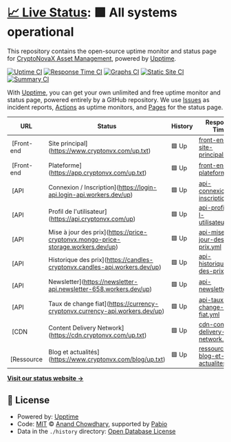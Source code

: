 # [📈 Live Status](https://CryptoNovaX.github.io/web-status): <!--live status--> **🟩 All systems operational**

This repository contains the open-source uptime monitor and status page for [CryptoNovaX Asset Management](https://www.cryptonvx.com/), powered by [Upptime](https://github.com/upptime/upptime).

[![Uptime CI](https://github.com/CryptoNovaX/web-status/workflows/Uptime%20CI/badge.svg)](https://github.com/CryptoNovaX/web-status/actions?query=workflow%3A%22Uptime+CI%22)
[![Response Time CI](https://github.com/CryptoNovaX/web-status/workflows/Response%20Time%20CI/badge.svg)](https://github.com/CryptoNovaX/web-status/actions?query=workflow%3A%22Response+Time+CI%22)
[![Graphs CI](https://github.com/CryptoNovaX/web-status/workflows/Graphs%20CI/badge.svg)](https://github.com/CryptoNovaX/web-status/actions?query=workflow%3A%22Graphs+CI%22)
[![Static Site CI](https://github.com/CryptoNovaX/web-status/workflows/Static%20Site%20CI/badge.svg)](https://github.com/CryptoNovaX/web-status/actions?query=workflow%3A%22Static+Site+CI%22)
[![Summary CI](https://github.com/CryptoNovaX/web-status/workflows/Summary%20CI/badge.svg)](https://github.com/CryptoNovaX/web-status/actions?query=workflow%3A%22Summary+CI%22)

With [Upptime](https://upptime.js.org), you can get your own unlimited and free uptime monitor and status page, powered entirely by a GitHub repository. We use [Issues](https://github.com/CryptoNovaX/web-status/issues) as incident reports, [Actions](https://github.com/CryptoNovaX/web-status/actions) as uptime monitors, and [Pages](https://CryptoNovaX.github.io/web-status) for the status page.

<!--start: status pages-->
<!-- This summary is generated by Upptime (https://github.com/upptime/upptime) -->
<!-- Do not edit this manually, your changes will be overwritten -->
<!-- prettier-ignore -->
| URL | Status | History | Response Time | Uptime |
| --- | ------ | ------- | ------------- | ------ |
| <img alt="" src="https://icons.duckduckgo.com/ip3/www.cryptonvx.com.ico" height="13"> [Front-end | Site principal](https://www.cryptonvx.com/up.txt) | 🟩 Up | [front-end-site-principal.yml](https://github.com/CryptoNovaX/web-status/commits/HEAD/history/front-end-site-principal.yml) | <details><summary><img alt="Response time graph" src="./graphs/front-end-site-principal/response-time-week.png" height="20"> 155ms</summary><br><a href="https://status.cryptonvx.com/history/front-end-site-principal"><img alt="Response time 194" src="https://img.shields.io/endpoint?url=https%3A%2F%2Fraw.githubusercontent.com%2FCryptoNovaX%2Fweb-status%2FHEAD%2Fapi%2Ffront-end-site-principal%2Fresponse-time.json"></a><br><a href="https://status.cryptonvx.com/history/front-end-site-principal"><img alt="24-hour response time 187" src="https://img.shields.io/endpoint?url=https%3A%2F%2Fraw.githubusercontent.com%2FCryptoNovaX%2Fweb-status%2FHEAD%2Fapi%2Ffront-end-site-principal%2Fresponse-time-day.json"></a><br><a href="https://status.cryptonvx.com/history/front-end-site-principal"><img alt="7-day response time 155" src="https://img.shields.io/endpoint?url=https%3A%2F%2Fraw.githubusercontent.com%2FCryptoNovaX%2Fweb-status%2FHEAD%2Fapi%2Ffront-end-site-principal%2Fresponse-time-week.json"></a><br><a href="https://status.cryptonvx.com/history/front-end-site-principal"><img alt="30-day response time 177" src="https://img.shields.io/endpoint?url=https%3A%2F%2Fraw.githubusercontent.com%2FCryptoNovaX%2Fweb-status%2FHEAD%2Fapi%2Ffront-end-site-principal%2Fresponse-time-month.json"></a><br><a href="https://status.cryptonvx.com/history/front-end-site-principal"><img alt="1-year response time 194" src="https://img.shields.io/endpoint?url=https%3A%2F%2Fraw.githubusercontent.com%2FCryptoNovaX%2Fweb-status%2FHEAD%2Fapi%2Ffront-end-site-principal%2Fresponse-time-year.json"></a></details> | <details><summary><a href="https://status.cryptonvx.com/history/front-end-site-principal">100.00%</a></summary><a href="https://status.cryptonvx.com/history/front-end-site-principal"><img alt="All-time uptime 100.00%" src="https://img.shields.io/endpoint?url=https%3A%2F%2Fraw.githubusercontent.com%2FCryptoNovaX%2Fweb-status%2FHEAD%2Fapi%2Ffront-end-site-principal%2Fuptime.json"></a><br><a href="https://status.cryptonvx.com/history/front-end-site-principal"><img alt="24-hour uptime 100.00%" src="https://img.shields.io/endpoint?url=https%3A%2F%2Fraw.githubusercontent.com%2FCryptoNovaX%2Fweb-status%2FHEAD%2Fapi%2Ffront-end-site-principal%2Fuptime-day.json"></a><br><a href="https://status.cryptonvx.com/history/front-end-site-principal"><img alt="7-day uptime 100.00%" src="https://img.shields.io/endpoint?url=https%3A%2F%2Fraw.githubusercontent.com%2FCryptoNovaX%2Fweb-status%2FHEAD%2Fapi%2Ffront-end-site-principal%2Fuptime-week.json"></a><br><a href="https://status.cryptonvx.com/history/front-end-site-principal"><img alt="30-day uptime 100.00%" src="https://img.shields.io/endpoint?url=https%3A%2F%2Fraw.githubusercontent.com%2FCryptoNovaX%2Fweb-status%2FHEAD%2Fapi%2Ffront-end-site-principal%2Fuptime-month.json"></a><br><a href="https://status.cryptonvx.com/history/front-end-site-principal"><img alt="1-year uptime 100.00%" src="https://img.shields.io/endpoint?url=https%3A%2F%2Fraw.githubusercontent.com%2FCryptoNovaX%2Fweb-status%2FHEAD%2Fapi%2Ffront-end-site-principal%2Fuptime-year.json"></a></details>
| <img alt="" src="https://icons.duckduckgo.com/ip3/app.cryptonvx.com.ico" height="13"> [Front-end | Plateforme](https://app.cryptonvx.com/up.txt) | 🟩 Up | [front-end-plateforme.yml](https://github.com/CryptoNovaX/web-status/commits/HEAD/history/front-end-plateforme.yml) | <details><summary><img alt="Response time graph" src="./graphs/front-end-plateforme/response-time-week.png" height="20"> 173ms</summary><br><a href="https://status.cryptonvx.com/history/front-end-plateforme"><img alt="Response time 197" src="https://img.shields.io/endpoint?url=https%3A%2F%2Fraw.githubusercontent.com%2FCryptoNovaX%2Fweb-status%2FHEAD%2Fapi%2Ffront-end-plateforme%2Fresponse-time.json"></a><br><a href="https://status.cryptonvx.com/history/front-end-plateforme"><img alt="24-hour response time 200" src="https://img.shields.io/endpoint?url=https%3A%2F%2Fraw.githubusercontent.com%2FCryptoNovaX%2Fweb-status%2FHEAD%2Fapi%2Ffront-end-plateforme%2Fresponse-time-day.json"></a><br><a href="https://status.cryptonvx.com/history/front-end-plateforme"><img alt="7-day response time 173" src="https://img.shields.io/endpoint?url=https%3A%2F%2Fraw.githubusercontent.com%2FCryptoNovaX%2Fweb-status%2FHEAD%2Fapi%2Ffront-end-plateforme%2Fresponse-time-week.json"></a><br><a href="https://status.cryptonvx.com/history/front-end-plateforme"><img alt="30-day response time 181" src="https://img.shields.io/endpoint?url=https%3A%2F%2Fraw.githubusercontent.com%2FCryptoNovaX%2Fweb-status%2FHEAD%2Fapi%2Ffront-end-plateforme%2Fresponse-time-month.json"></a><br><a href="https://status.cryptonvx.com/history/front-end-plateforme"><img alt="1-year response time 197" src="https://img.shields.io/endpoint?url=https%3A%2F%2Fraw.githubusercontent.com%2FCryptoNovaX%2Fweb-status%2FHEAD%2Fapi%2Ffront-end-plateforme%2Fresponse-time-year.json"></a></details> | <details><summary><a href="https://status.cryptonvx.com/history/front-end-plateforme">100.00%</a></summary><a href="https://status.cryptonvx.com/history/front-end-plateforme"><img alt="All-time uptime 100.00%" src="https://img.shields.io/endpoint?url=https%3A%2F%2Fraw.githubusercontent.com%2FCryptoNovaX%2Fweb-status%2FHEAD%2Fapi%2Ffront-end-plateforme%2Fuptime.json"></a><br><a href="https://status.cryptonvx.com/history/front-end-plateforme"><img alt="24-hour uptime 100.00%" src="https://img.shields.io/endpoint?url=https%3A%2F%2Fraw.githubusercontent.com%2FCryptoNovaX%2Fweb-status%2FHEAD%2Fapi%2Ffront-end-plateforme%2Fuptime-day.json"></a><br><a href="https://status.cryptonvx.com/history/front-end-plateforme"><img alt="7-day uptime 100.00%" src="https://img.shields.io/endpoint?url=https%3A%2F%2Fraw.githubusercontent.com%2FCryptoNovaX%2Fweb-status%2FHEAD%2Fapi%2Ffront-end-plateforme%2Fuptime-week.json"></a><br><a href="https://status.cryptonvx.com/history/front-end-plateforme"><img alt="30-day uptime 100.00%" src="https://img.shields.io/endpoint?url=https%3A%2F%2Fraw.githubusercontent.com%2FCryptoNovaX%2Fweb-status%2FHEAD%2Fapi%2Ffront-end-plateforme%2Fuptime-month.json"></a><br><a href="https://status.cryptonvx.com/history/front-end-plateforme"><img alt="1-year uptime 100.00%" src="https://img.shields.io/endpoint?url=https%3A%2F%2Fraw.githubusercontent.com%2FCryptoNovaX%2Fweb-status%2FHEAD%2Fapi%2Ffront-end-plateforme%2Fuptime-year.json"></a></details>
| <img alt="" src="https://icons.duckduckgo.com/ip3/login-api.login-api.workers.dev.ico" height="13"> [API | Connexion / Inscription](https://login-api.login-api.workers.dev/up) | 🟩 Up | [api-connexion-inscription.yml](https://github.com/CryptoNovaX/web-status/commits/HEAD/history/api-connexion-inscription.yml) | <details><summary><img alt="Response time graph" src="./graphs/api-connexion-inscription/response-time-week.png" height="20"> 110ms</summary><br><a href="https://status.cryptonvx.com/history/api-connexion-inscription"><img alt="Response time 163" src="https://img.shields.io/endpoint?url=https%3A%2F%2Fraw.githubusercontent.com%2FCryptoNovaX%2Fweb-status%2FHEAD%2Fapi%2Fapi-connexion-inscription%2Fresponse-time.json"></a><br><a href="https://status.cryptonvx.com/history/api-connexion-inscription"><img alt="24-hour response time 96" src="https://img.shields.io/endpoint?url=https%3A%2F%2Fraw.githubusercontent.com%2FCryptoNovaX%2Fweb-status%2FHEAD%2Fapi%2Fapi-connexion-inscription%2Fresponse-time-day.json"></a><br><a href="https://status.cryptonvx.com/history/api-connexion-inscription"><img alt="7-day response time 110" src="https://img.shields.io/endpoint?url=https%3A%2F%2Fraw.githubusercontent.com%2FCryptoNovaX%2Fweb-status%2FHEAD%2Fapi%2Fapi-connexion-inscription%2Fresponse-time-week.json"></a><br><a href="https://status.cryptonvx.com/history/api-connexion-inscription"><img alt="30-day response time 137" src="https://img.shields.io/endpoint?url=https%3A%2F%2Fraw.githubusercontent.com%2FCryptoNovaX%2Fweb-status%2FHEAD%2Fapi%2Fapi-connexion-inscription%2Fresponse-time-month.json"></a><br><a href="https://status.cryptonvx.com/history/api-connexion-inscription"><img alt="1-year response time 163" src="https://img.shields.io/endpoint?url=https%3A%2F%2Fraw.githubusercontent.com%2FCryptoNovaX%2Fweb-status%2FHEAD%2Fapi%2Fapi-connexion-inscription%2Fresponse-time-year.json"></a></details> | <details><summary><a href="https://status.cryptonvx.com/history/api-connexion-inscription">100.00%</a></summary><a href="https://status.cryptonvx.com/history/api-connexion-inscription"><img alt="All-time uptime 100.00%" src="https://img.shields.io/endpoint?url=https%3A%2F%2Fraw.githubusercontent.com%2FCryptoNovaX%2Fweb-status%2FHEAD%2Fapi%2Fapi-connexion-inscription%2Fuptime.json"></a><br><a href="https://status.cryptonvx.com/history/api-connexion-inscription"><img alt="24-hour uptime 100.00%" src="https://img.shields.io/endpoint?url=https%3A%2F%2Fraw.githubusercontent.com%2FCryptoNovaX%2Fweb-status%2FHEAD%2Fapi%2Fapi-connexion-inscription%2Fuptime-day.json"></a><br><a href="https://status.cryptonvx.com/history/api-connexion-inscription"><img alt="7-day uptime 100.00%" src="https://img.shields.io/endpoint?url=https%3A%2F%2Fraw.githubusercontent.com%2FCryptoNovaX%2Fweb-status%2FHEAD%2Fapi%2Fapi-connexion-inscription%2Fuptime-week.json"></a><br><a href="https://status.cryptonvx.com/history/api-connexion-inscription"><img alt="30-day uptime 100.00%" src="https://img.shields.io/endpoint?url=https%3A%2F%2Fraw.githubusercontent.com%2FCryptoNovaX%2Fweb-status%2FHEAD%2Fapi%2Fapi-connexion-inscription%2Fuptime-month.json"></a><br><a href="https://status.cryptonvx.com/history/api-connexion-inscription"><img alt="1-year uptime 100.00%" src="https://img.shields.io/endpoint?url=https%3A%2F%2Fraw.githubusercontent.com%2FCryptoNovaX%2Fweb-status%2FHEAD%2Fapi%2Fapi-connexion-inscription%2Fuptime-year.json"></a></details>
| <img alt="" src="https://icons.duckduckgo.com/ip3/api.cryptonvx.com.ico" height="13"> [API | Profil de l'utilisateur](https://api.cryptonvx.com/up) | 🟩 Up | [api-profil-de-l-utilisateur.yml](https://github.com/CryptoNovaX/web-status/commits/HEAD/history/api-profil-de-l-utilisateur.yml) | <details><summary><img alt="Response time graph" src="./graphs/api-profil-de-l-utilisateur/response-time-week.png" height="20"> 175ms</summary><br><a href="https://status.cryptonvx.com/history/api-profil-de-l-utilisateur"><img alt="Response time 184" src="https://img.shields.io/endpoint?url=https%3A%2F%2Fraw.githubusercontent.com%2FCryptoNovaX%2Fweb-status%2FHEAD%2Fapi%2Fapi-profil-de-l-utilisateur%2Fresponse-time.json"></a><br><a href="https://status.cryptonvx.com/history/api-profil-de-l-utilisateur"><img alt="24-hour response time 179" src="https://img.shields.io/endpoint?url=https%3A%2F%2Fraw.githubusercontent.com%2FCryptoNovaX%2Fweb-status%2FHEAD%2Fapi%2Fapi-profil-de-l-utilisateur%2Fresponse-time-day.json"></a><br><a href="https://status.cryptonvx.com/history/api-profil-de-l-utilisateur"><img alt="7-day response time 175" src="https://img.shields.io/endpoint?url=https%3A%2F%2Fraw.githubusercontent.com%2FCryptoNovaX%2Fweb-status%2FHEAD%2Fapi%2Fapi-profil-de-l-utilisateur%2Fresponse-time-week.json"></a><br><a href="https://status.cryptonvx.com/history/api-profil-de-l-utilisateur"><img alt="30-day response time 182" src="https://img.shields.io/endpoint?url=https%3A%2F%2Fraw.githubusercontent.com%2FCryptoNovaX%2Fweb-status%2FHEAD%2Fapi%2Fapi-profil-de-l-utilisateur%2Fresponse-time-month.json"></a><br><a href="https://status.cryptonvx.com/history/api-profil-de-l-utilisateur"><img alt="1-year response time 184" src="https://img.shields.io/endpoint?url=https%3A%2F%2Fraw.githubusercontent.com%2FCryptoNovaX%2Fweb-status%2FHEAD%2Fapi%2Fapi-profil-de-l-utilisateur%2Fresponse-time-year.json"></a></details> | <details><summary><a href="https://status.cryptonvx.com/history/api-profil-de-l-utilisateur">100.00%</a></summary><a href="https://status.cryptonvx.com/history/api-profil-de-l-utilisateur"><img alt="All-time uptime 100.00%" src="https://img.shields.io/endpoint?url=https%3A%2F%2Fraw.githubusercontent.com%2FCryptoNovaX%2Fweb-status%2FHEAD%2Fapi%2Fapi-profil-de-l-utilisateur%2Fuptime.json"></a><br><a href="https://status.cryptonvx.com/history/api-profil-de-l-utilisateur"><img alt="24-hour uptime 100.00%" src="https://img.shields.io/endpoint?url=https%3A%2F%2Fraw.githubusercontent.com%2FCryptoNovaX%2Fweb-status%2FHEAD%2Fapi%2Fapi-profil-de-l-utilisateur%2Fuptime-day.json"></a><br><a href="https://status.cryptonvx.com/history/api-profil-de-l-utilisateur"><img alt="7-day uptime 100.00%" src="https://img.shields.io/endpoint?url=https%3A%2F%2Fraw.githubusercontent.com%2FCryptoNovaX%2Fweb-status%2FHEAD%2Fapi%2Fapi-profil-de-l-utilisateur%2Fuptime-week.json"></a><br><a href="https://status.cryptonvx.com/history/api-profil-de-l-utilisateur"><img alt="30-day uptime 100.00%" src="https://img.shields.io/endpoint?url=https%3A%2F%2Fraw.githubusercontent.com%2FCryptoNovaX%2Fweb-status%2FHEAD%2Fapi%2Fapi-profil-de-l-utilisateur%2Fuptime-month.json"></a><br><a href="https://status.cryptonvx.com/history/api-profil-de-l-utilisateur"><img alt="1-year uptime 100.00%" src="https://img.shields.io/endpoint?url=https%3A%2F%2Fraw.githubusercontent.com%2FCryptoNovaX%2Fweb-status%2FHEAD%2Fapi%2Fapi-profil-de-l-utilisateur%2Fuptime-year.json"></a></details>
| <img alt="" src="https://icons.duckduckgo.com/ip3/price-cryptonvx.mongo-price-storage.workers.dev.ico" height="13"> [API | Mise à jour des prix](https://price-cryptonvx.mongo-price-storage.workers.dev/up) | 🟩 Up | [api-mise-a-jour-des-prix.yml](https://github.com/CryptoNovaX/web-status/commits/HEAD/history/api-mise-a-jour-des-prix.yml) | <details><summary><img alt="Response time graph" src="./graphs/api-mise-a-jour-des-prix/response-time-week.png" height="20"> 109ms</summary><br><a href="https://status.cryptonvx.com/history/api-mise-a-jour-des-prix"><img alt="Response time 162" src="https://img.shields.io/endpoint?url=https%3A%2F%2Fraw.githubusercontent.com%2FCryptoNovaX%2Fweb-status%2FHEAD%2Fapi%2Fapi-mise-a-jour-des-prix%2Fresponse-time.json"></a><br><a href="https://status.cryptonvx.com/history/api-mise-a-jour-des-prix"><img alt="24-hour response time 114" src="https://img.shields.io/endpoint?url=https%3A%2F%2Fraw.githubusercontent.com%2FCryptoNovaX%2Fweb-status%2FHEAD%2Fapi%2Fapi-mise-a-jour-des-prix%2Fresponse-time-day.json"></a><br><a href="https://status.cryptonvx.com/history/api-mise-a-jour-des-prix"><img alt="7-day response time 109" src="https://img.shields.io/endpoint?url=https%3A%2F%2Fraw.githubusercontent.com%2FCryptoNovaX%2Fweb-status%2FHEAD%2Fapi%2Fapi-mise-a-jour-des-prix%2Fresponse-time-week.json"></a><br><a href="https://status.cryptonvx.com/history/api-mise-a-jour-des-prix"><img alt="30-day response time 133" src="https://img.shields.io/endpoint?url=https%3A%2F%2Fraw.githubusercontent.com%2FCryptoNovaX%2Fweb-status%2FHEAD%2Fapi%2Fapi-mise-a-jour-des-prix%2Fresponse-time-month.json"></a><br><a href="https://status.cryptonvx.com/history/api-mise-a-jour-des-prix"><img alt="1-year response time 162" src="https://img.shields.io/endpoint?url=https%3A%2F%2Fraw.githubusercontent.com%2FCryptoNovaX%2Fweb-status%2FHEAD%2Fapi%2Fapi-mise-a-jour-des-prix%2Fresponse-time-year.json"></a></details> | <details><summary><a href="https://status.cryptonvx.com/history/api-mise-a-jour-des-prix">100.00%</a></summary><a href="https://status.cryptonvx.com/history/api-mise-a-jour-des-prix"><img alt="All-time uptime 100.00%" src="https://img.shields.io/endpoint?url=https%3A%2F%2Fraw.githubusercontent.com%2FCryptoNovaX%2Fweb-status%2FHEAD%2Fapi%2Fapi-mise-a-jour-des-prix%2Fuptime.json"></a><br><a href="https://status.cryptonvx.com/history/api-mise-a-jour-des-prix"><img alt="24-hour uptime 100.00%" src="https://img.shields.io/endpoint?url=https%3A%2F%2Fraw.githubusercontent.com%2FCryptoNovaX%2Fweb-status%2FHEAD%2Fapi%2Fapi-mise-a-jour-des-prix%2Fuptime-day.json"></a><br><a href="https://status.cryptonvx.com/history/api-mise-a-jour-des-prix"><img alt="7-day uptime 100.00%" src="https://img.shields.io/endpoint?url=https%3A%2F%2Fraw.githubusercontent.com%2FCryptoNovaX%2Fweb-status%2FHEAD%2Fapi%2Fapi-mise-a-jour-des-prix%2Fuptime-week.json"></a><br><a href="https://status.cryptonvx.com/history/api-mise-a-jour-des-prix"><img alt="30-day uptime 100.00%" src="https://img.shields.io/endpoint?url=https%3A%2F%2Fraw.githubusercontent.com%2FCryptoNovaX%2Fweb-status%2FHEAD%2Fapi%2Fapi-mise-a-jour-des-prix%2Fuptime-month.json"></a><br><a href="https://status.cryptonvx.com/history/api-mise-a-jour-des-prix"><img alt="1-year uptime 100.00%" src="https://img.shields.io/endpoint?url=https%3A%2F%2Fraw.githubusercontent.com%2FCryptoNovaX%2Fweb-status%2FHEAD%2Fapi%2Fapi-mise-a-jour-des-prix%2Fuptime-year.json"></a></details>
| <img alt="" src="https://icons.duckduckgo.com/ip3/candles-cryptonvx.candles-api.workers.dev.ico" height="13"> [API | Historique des prix](https://candles-cryptonvx.candles-api.workers.dev/up) | 🟩 Up | [api-historique-des-prix.yml](https://github.com/CryptoNovaX/web-status/commits/HEAD/history/api-historique-des-prix.yml) | <details><summary><img alt="Response time graph" src="./graphs/api-historique-des-prix/response-time-week.png" height="20"> 170ms</summary><br><a href="https://status.cryptonvx.com/history/api-historique-des-prix"><img alt="Response time 151" src="https://img.shields.io/endpoint?url=https%3A%2F%2Fraw.githubusercontent.com%2FCryptoNovaX%2Fweb-status%2FHEAD%2Fapi%2Fapi-historique-des-prix%2Fresponse-time.json"></a><br><a href="https://status.cryptonvx.com/history/api-historique-des-prix"><img alt="24-hour response time 355" src="https://img.shields.io/endpoint?url=https%3A%2F%2Fraw.githubusercontent.com%2FCryptoNovaX%2Fweb-status%2FHEAD%2Fapi%2Fapi-historique-des-prix%2Fresponse-time-day.json"></a><br><a href="https://status.cryptonvx.com/history/api-historique-des-prix"><img alt="7-day response time 170" src="https://img.shields.io/endpoint?url=https%3A%2F%2Fraw.githubusercontent.com%2FCryptoNovaX%2Fweb-status%2FHEAD%2Fapi%2Fapi-historique-des-prix%2Fresponse-time-week.json"></a><br><a href="https://status.cryptonvx.com/history/api-historique-des-prix"><img alt="30-day response time 143" src="https://img.shields.io/endpoint?url=https%3A%2F%2Fraw.githubusercontent.com%2FCryptoNovaX%2Fweb-status%2FHEAD%2Fapi%2Fapi-historique-des-prix%2Fresponse-time-month.json"></a><br><a href="https://status.cryptonvx.com/history/api-historique-des-prix"><img alt="1-year response time 151" src="https://img.shields.io/endpoint?url=https%3A%2F%2Fraw.githubusercontent.com%2FCryptoNovaX%2Fweb-status%2FHEAD%2Fapi%2Fapi-historique-des-prix%2Fresponse-time-year.json"></a></details> | <details><summary><a href="https://status.cryptonvx.com/history/api-historique-des-prix">100.00%</a></summary><a href="https://status.cryptonvx.com/history/api-historique-des-prix"><img alt="All-time uptime 100.00%" src="https://img.shields.io/endpoint?url=https%3A%2F%2Fraw.githubusercontent.com%2FCryptoNovaX%2Fweb-status%2FHEAD%2Fapi%2Fapi-historique-des-prix%2Fuptime.json"></a><br><a href="https://status.cryptonvx.com/history/api-historique-des-prix"><img alt="24-hour uptime 100.00%" src="https://img.shields.io/endpoint?url=https%3A%2F%2Fraw.githubusercontent.com%2FCryptoNovaX%2Fweb-status%2FHEAD%2Fapi%2Fapi-historique-des-prix%2Fuptime-day.json"></a><br><a href="https://status.cryptonvx.com/history/api-historique-des-prix"><img alt="7-day uptime 100.00%" src="https://img.shields.io/endpoint?url=https%3A%2F%2Fraw.githubusercontent.com%2FCryptoNovaX%2Fweb-status%2FHEAD%2Fapi%2Fapi-historique-des-prix%2Fuptime-week.json"></a><br><a href="https://status.cryptonvx.com/history/api-historique-des-prix"><img alt="30-day uptime 100.00%" src="https://img.shields.io/endpoint?url=https%3A%2F%2Fraw.githubusercontent.com%2FCryptoNovaX%2Fweb-status%2FHEAD%2Fapi%2Fapi-historique-des-prix%2Fuptime-month.json"></a><br><a href="https://status.cryptonvx.com/history/api-historique-des-prix"><img alt="1-year uptime 100.00%" src="https://img.shields.io/endpoint?url=https%3A%2F%2Fraw.githubusercontent.com%2FCryptoNovaX%2Fweb-status%2FHEAD%2Fapi%2Fapi-historique-des-prix%2Fuptime-year.json"></a></details>
| <img alt="" src="https://icons.duckduckgo.com/ip3/newsletter-api.newsletter-658.workers.dev.ico" height="13"> [API | Newsletter](https://newsletter-api.newsletter-658.workers.dev/up) | 🟩 Up | [api-newsletter.yml](https://github.com/CryptoNovaX/web-status/commits/HEAD/history/api-newsletter.yml) | <details><summary><img alt="Response time graph" src="./graphs/api-newsletter/response-time-week.png" height="20"> 124ms</summary><br><a href="https://status.cryptonvx.com/history/api-newsletter"><img alt="Response time 158" src="https://img.shields.io/endpoint?url=https%3A%2F%2Fraw.githubusercontent.com%2FCryptoNovaX%2Fweb-status%2FHEAD%2Fapi%2Fapi-newsletter%2Fresponse-time.json"></a><br><a href="https://status.cryptonvx.com/history/api-newsletter"><img alt="24-hour response time 100" src="https://img.shields.io/endpoint?url=https%3A%2F%2Fraw.githubusercontent.com%2FCryptoNovaX%2Fweb-status%2FHEAD%2Fapi%2Fapi-newsletter%2Fresponse-time-day.json"></a><br><a href="https://status.cryptonvx.com/history/api-newsletter"><img alt="7-day response time 124" src="https://img.shields.io/endpoint?url=https%3A%2F%2Fraw.githubusercontent.com%2FCryptoNovaX%2Fweb-status%2FHEAD%2Fapi%2Fapi-newsletter%2Fresponse-time-week.json"></a><br><a href="https://status.cryptonvx.com/history/api-newsletter"><img alt="30-day response time 135" src="https://img.shields.io/endpoint?url=https%3A%2F%2Fraw.githubusercontent.com%2FCryptoNovaX%2Fweb-status%2FHEAD%2Fapi%2Fapi-newsletter%2Fresponse-time-month.json"></a><br><a href="https://status.cryptonvx.com/history/api-newsletter"><img alt="1-year response time 158" src="https://img.shields.io/endpoint?url=https%3A%2F%2Fraw.githubusercontent.com%2FCryptoNovaX%2Fweb-status%2FHEAD%2Fapi%2Fapi-newsletter%2Fresponse-time-year.json"></a></details> | <details><summary><a href="https://status.cryptonvx.com/history/api-newsletter">100.00%</a></summary><a href="https://status.cryptonvx.com/history/api-newsletter"><img alt="All-time uptime 100.00%" src="https://img.shields.io/endpoint?url=https%3A%2F%2Fraw.githubusercontent.com%2FCryptoNovaX%2Fweb-status%2FHEAD%2Fapi%2Fapi-newsletter%2Fuptime.json"></a><br><a href="https://status.cryptonvx.com/history/api-newsletter"><img alt="24-hour uptime 100.00%" src="https://img.shields.io/endpoint?url=https%3A%2F%2Fraw.githubusercontent.com%2FCryptoNovaX%2Fweb-status%2FHEAD%2Fapi%2Fapi-newsletter%2Fuptime-day.json"></a><br><a href="https://status.cryptonvx.com/history/api-newsletter"><img alt="7-day uptime 100.00%" src="https://img.shields.io/endpoint?url=https%3A%2F%2Fraw.githubusercontent.com%2FCryptoNovaX%2Fweb-status%2FHEAD%2Fapi%2Fapi-newsletter%2Fuptime-week.json"></a><br><a href="https://status.cryptonvx.com/history/api-newsletter"><img alt="30-day uptime 100.00%" src="https://img.shields.io/endpoint?url=https%3A%2F%2Fraw.githubusercontent.com%2FCryptoNovaX%2Fweb-status%2FHEAD%2Fapi%2Fapi-newsletter%2Fuptime-month.json"></a><br><a href="https://status.cryptonvx.com/history/api-newsletter"><img alt="1-year uptime 100.00%" src="https://img.shields.io/endpoint?url=https%3A%2F%2Fraw.githubusercontent.com%2FCryptoNovaX%2Fweb-status%2FHEAD%2Fapi%2Fapi-newsletter%2Fuptime-year.json"></a></details>
| <img alt="" src="https://icons.duckduckgo.com/ip3/currency-cryptonvx.currency-api.workers.dev.ico" height="13"> [API | Taux de change fiat](https://currency-cryptonvx.currency-api.workers.dev/up) | 🟩 Up | [api-taux-de-change-fiat.yml](https://github.com/CryptoNovaX/web-status/commits/HEAD/history/api-taux-de-change-fiat.yml) | <details><summary><img alt="Response time graph" src="./graphs/api-taux-de-change-fiat/response-time-week.png" height="20"> 111ms</summary><br><a href="https://status.cryptonvx.com/history/api-taux-de-change-fiat"><img alt="Response time 138" src="https://img.shields.io/endpoint?url=https%3A%2F%2Fraw.githubusercontent.com%2FCryptoNovaX%2Fweb-status%2FHEAD%2Fapi%2Fapi-taux-de-change-fiat%2Fresponse-time.json"></a><br><a href="https://status.cryptonvx.com/history/api-taux-de-change-fiat"><img alt="24-hour response time 133" src="https://img.shields.io/endpoint?url=https%3A%2F%2Fraw.githubusercontent.com%2FCryptoNovaX%2Fweb-status%2FHEAD%2Fapi%2Fapi-taux-de-change-fiat%2Fresponse-time-day.json"></a><br><a href="https://status.cryptonvx.com/history/api-taux-de-change-fiat"><img alt="7-day response time 111" src="https://img.shields.io/endpoint?url=https%3A%2F%2Fraw.githubusercontent.com%2FCryptoNovaX%2Fweb-status%2FHEAD%2Fapi%2Fapi-taux-de-change-fiat%2Fresponse-time-week.json"></a><br><a href="https://status.cryptonvx.com/history/api-taux-de-change-fiat"><img alt="30-day response time 121" src="https://img.shields.io/endpoint?url=https%3A%2F%2Fraw.githubusercontent.com%2FCryptoNovaX%2Fweb-status%2FHEAD%2Fapi%2Fapi-taux-de-change-fiat%2Fresponse-time-month.json"></a><br><a href="https://status.cryptonvx.com/history/api-taux-de-change-fiat"><img alt="1-year response time 138" src="https://img.shields.io/endpoint?url=https%3A%2F%2Fraw.githubusercontent.com%2FCryptoNovaX%2Fweb-status%2FHEAD%2Fapi%2Fapi-taux-de-change-fiat%2Fresponse-time-year.json"></a></details> | <details><summary><a href="https://status.cryptonvx.com/history/api-taux-de-change-fiat">100.00%</a></summary><a href="https://status.cryptonvx.com/history/api-taux-de-change-fiat"><img alt="All-time uptime 100.00%" src="https://img.shields.io/endpoint?url=https%3A%2F%2Fraw.githubusercontent.com%2FCryptoNovaX%2Fweb-status%2FHEAD%2Fapi%2Fapi-taux-de-change-fiat%2Fuptime.json"></a><br><a href="https://status.cryptonvx.com/history/api-taux-de-change-fiat"><img alt="24-hour uptime 100.00%" src="https://img.shields.io/endpoint?url=https%3A%2F%2Fraw.githubusercontent.com%2FCryptoNovaX%2Fweb-status%2FHEAD%2Fapi%2Fapi-taux-de-change-fiat%2Fuptime-day.json"></a><br><a href="https://status.cryptonvx.com/history/api-taux-de-change-fiat"><img alt="7-day uptime 100.00%" src="https://img.shields.io/endpoint?url=https%3A%2F%2Fraw.githubusercontent.com%2FCryptoNovaX%2Fweb-status%2FHEAD%2Fapi%2Fapi-taux-de-change-fiat%2Fuptime-week.json"></a><br><a href="https://status.cryptonvx.com/history/api-taux-de-change-fiat"><img alt="30-day uptime 100.00%" src="https://img.shields.io/endpoint?url=https%3A%2F%2Fraw.githubusercontent.com%2FCryptoNovaX%2Fweb-status%2FHEAD%2Fapi%2Fapi-taux-de-change-fiat%2Fuptime-month.json"></a><br><a href="https://status.cryptonvx.com/history/api-taux-de-change-fiat"><img alt="1-year uptime 100.00%" src="https://img.shields.io/endpoint?url=https%3A%2F%2Fraw.githubusercontent.com%2FCryptoNovaX%2Fweb-status%2FHEAD%2Fapi%2Fapi-taux-de-change-fiat%2Fuptime-year.json"></a></details>
| <img alt="" src="https://icons.duckduckgo.com/ip3/cdn.cryptonvx.com.ico" height="13"> [CDN | Content Delivery Network](https://cdn.cryptonvx.com/up.txt) | 🟩 Up | [cdn-content-delivery-network.yml](https://github.com/CryptoNovaX/web-status/commits/HEAD/history/cdn-content-delivery-network.yml) | <details><summary><img alt="Response time graph" src="./graphs/cdn-content-delivery-network/response-time-week.png" height="20"> 193ms</summary><br><a href="https://status.cryptonvx.com/history/cdn-content-delivery-network"><img alt="Response time 223" src="https://img.shields.io/endpoint?url=https%3A%2F%2Fraw.githubusercontent.com%2FCryptoNovaX%2Fweb-status%2FHEAD%2Fapi%2Fcdn-content-delivery-network%2Fresponse-time.json"></a><br><a href="https://status.cryptonvx.com/history/cdn-content-delivery-network"><img alt="24-hour response time 93" src="https://img.shields.io/endpoint?url=https%3A%2F%2Fraw.githubusercontent.com%2FCryptoNovaX%2Fweb-status%2FHEAD%2Fapi%2Fcdn-content-delivery-network%2Fresponse-time-day.json"></a><br><a href="https://status.cryptonvx.com/history/cdn-content-delivery-network"><img alt="7-day response time 193" src="https://img.shields.io/endpoint?url=https%3A%2F%2Fraw.githubusercontent.com%2FCryptoNovaX%2Fweb-status%2FHEAD%2Fapi%2Fcdn-content-delivery-network%2Fresponse-time-week.json"></a><br><a href="https://status.cryptonvx.com/history/cdn-content-delivery-network"><img alt="30-day response time 181" src="https://img.shields.io/endpoint?url=https%3A%2F%2Fraw.githubusercontent.com%2FCryptoNovaX%2Fweb-status%2FHEAD%2Fapi%2Fcdn-content-delivery-network%2Fresponse-time-month.json"></a><br><a href="https://status.cryptonvx.com/history/cdn-content-delivery-network"><img alt="1-year response time 223" src="https://img.shields.io/endpoint?url=https%3A%2F%2Fraw.githubusercontent.com%2FCryptoNovaX%2Fweb-status%2FHEAD%2Fapi%2Fcdn-content-delivery-network%2Fresponse-time-year.json"></a></details> | <details><summary><a href="https://status.cryptonvx.com/history/cdn-content-delivery-network">100.00%</a></summary><a href="https://status.cryptonvx.com/history/cdn-content-delivery-network"><img alt="All-time uptime 100.00%" src="https://img.shields.io/endpoint?url=https%3A%2F%2Fraw.githubusercontent.com%2FCryptoNovaX%2Fweb-status%2FHEAD%2Fapi%2Fcdn-content-delivery-network%2Fuptime.json"></a><br><a href="https://status.cryptonvx.com/history/cdn-content-delivery-network"><img alt="24-hour uptime 100.00%" src="https://img.shields.io/endpoint?url=https%3A%2F%2Fraw.githubusercontent.com%2FCryptoNovaX%2Fweb-status%2FHEAD%2Fapi%2Fcdn-content-delivery-network%2Fuptime-day.json"></a><br><a href="https://status.cryptonvx.com/history/cdn-content-delivery-network"><img alt="7-day uptime 100.00%" src="https://img.shields.io/endpoint?url=https%3A%2F%2Fraw.githubusercontent.com%2FCryptoNovaX%2Fweb-status%2FHEAD%2Fapi%2Fcdn-content-delivery-network%2Fuptime-week.json"></a><br><a href="https://status.cryptonvx.com/history/cdn-content-delivery-network"><img alt="30-day uptime 100.00%" src="https://img.shields.io/endpoint?url=https%3A%2F%2Fraw.githubusercontent.com%2FCryptoNovaX%2Fweb-status%2FHEAD%2Fapi%2Fcdn-content-delivery-network%2Fuptime-month.json"></a><br><a href="https://status.cryptonvx.com/history/cdn-content-delivery-network"><img alt="1-year uptime 100.00%" src="https://img.shields.io/endpoint?url=https%3A%2F%2Fraw.githubusercontent.com%2FCryptoNovaX%2Fweb-status%2FHEAD%2Fapi%2Fcdn-content-delivery-network%2Fuptime-year.json"></a></details>
| <img alt="" src="https://icons.duckduckgo.com/ip3/www.cryptonvx.com.ico" height="13"> [Ressource | Blog et actualités](https://www.cryptonvx.com/blog/up.txt) | 🟩 Up | [ressource-blog-et-actualites.yml](https://github.com/CryptoNovaX/web-status/commits/HEAD/history/ressource-blog-et-actualites.yml) | <details><summary><img alt="Response time graph" src="./graphs/ressource-blog-et-actualites/response-time-week.png" height="20"> 85ms</summary><br><a href="https://status.cryptonvx.com/history/ressource-blog-et-actualites"><img alt="Response time 140" src="https://img.shields.io/endpoint?url=https%3A%2F%2Fraw.githubusercontent.com%2FCryptoNovaX%2Fweb-status%2FHEAD%2Fapi%2Fressource-blog-et-actualites%2Fresponse-time.json"></a><br><a href="https://status.cryptonvx.com/history/ressource-blog-et-actualites"><img alt="24-hour response time 86" src="https://img.shields.io/endpoint?url=https%3A%2F%2Fraw.githubusercontent.com%2FCryptoNovaX%2Fweb-status%2FHEAD%2Fapi%2Fressource-blog-et-actualites%2Fresponse-time-day.json"></a><br><a href="https://status.cryptonvx.com/history/ressource-blog-et-actualites"><img alt="7-day response time 85" src="https://img.shields.io/endpoint?url=https%3A%2F%2Fraw.githubusercontent.com%2FCryptoNovaX%2Fweb-status%2FHEAD%2Fapi%2Fressource-blog-et-actualites%2Fresponse-time-week.json"></a><br><a href="https://status.cryptonvx.com/history/ressource-blog-et-actualites"><img alt="30-day response time 103" src="https://img.shields.io/endpoint?url=https%3A%2F%2Fraw.githubusercontent.com%2FCryptoNovaX%2Fweb-status%2FHEAD%2Fapi%2Fressource-blog-et-actualites%2Fresponse-time-month.json"></a><br><a href="https://status.cryptonvx.com/history/ressource-blog-et-actualites"><img alt="1-year response time 140" src="https://img.shields.io/endpoint?url=https%3A%2F%2Fraw.githubusercontent.com%2FCryptoNovaX%2Fweb-status%2FHEAD%2Fapi%2Fressource-blog-et-actualites%2Fresponse-time-year.json"></a></details> | <details><summary><a href="https://status.cryptonvx.com/history/ressource-blog-et-actualites">100.00%</a></summary><a href="https://status.cryptonvx.com/history/ressource-blog-et-actualites"><img alt="All-time uptime 100.00%" src="https://img.shields.io/endpoint?url=https%3A%2F%2Fraw.githubusercontent.com%2FCryptoNovaX%2Fweb-status%2FHEAD%2Fapi%2Fressource-blog-et-actualites%2Fuptime.json"></a><br><a href="https://status.cryptonvx.com/history/ressource-blog-et-actualites"><img alt="24-hour uptime 100.00%" src="https://img.shields.io/endpoint?url=https%3A%2F%2Fraw.githubusercontent.com%2FCryptoNovaX%2Fweb-status%2FHEAD%2Fapi%2Fressource-blog-et-actualites%2Fuptime-day.json"></a><br><a href="https://status.cryptonvx.com/history/ressource-blog-et-actualites"><img alt="7-day uptime 100.00%" src="https://img.shields.io/endpoint?url=https%3A%2F%2Fraw.githubusercontent.com%2FCryptoNovaX%2Fweb-status%2FHEAD%2Fapi%2Fressource-blog-et-actualites%2Fuptime-week.json"></a><br><a href="https://status.cryptonvx.com/history/ressource-blog-et-actualites"><img alt="30-day uptime 100.00%" src="https://img.shields.io/endpoint?url=https%3A%2F%2Fraw.githubusercontent.com%2FCryptoNovaX%2Fweb-status%2FHEAD%2Fapi%2Fressource-blog-et-actualites%2Fuptime-month.json"></a><br><a href="https://status.cryptonvx.com/history/ressource-blog-et-actualites"><img alt="1-year uptime 100.00%" src="https://img.shields.io/endpoint?url=https%3A%2F%2Fraw.githubusercontent.com%2FCryptoNovaX%2Fweb-status%2FHEAD%2Fapi%2Fressource-blog-et-actualites%2Fuptime-year.json"></a></details>

<!--end: status pages-->

[**Visit our status website →**](https://CryptoNovaX.github.io/web-status)

## 📄 License

- Powered by: [Upptime](https://github.com/upptime/upptime)
- Code: [MIT](./LICENSE) © [Anand Chowdhary](https://anandchowdhary.com), supported by [Pabio](https://pabio.com)
- Data in the `./history` directory: [Open Database License](https://opendatacommons.org/licenses/odbl/1-0/)
